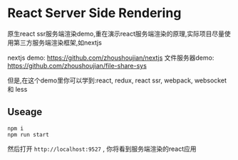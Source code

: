 # React Server Side Rendering

原生react ssr服务端渲染demo,重在演示react服务端渲染的原理,实际项目尽量使用第三方服务端渲染框架,如nextjs

nextjs demo: https://github.com/zhoushoujian/nextjs
文件服务器demo: https://github.com/zhoushoujian/file-share-sys

但是,在这个demo里你可以学到:react, redux, react ssr, webpack, websocket 和 less

## Useage

```shell
npm i
npm run start
```

然后打开 `http://localhost:9527` , 你将看到服务端渲染的react应用
